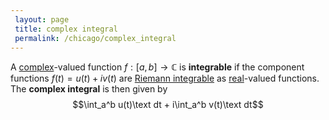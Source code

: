 ```yaml
---
 layout: page
 title: complex integral
 permalink: /chicago/complex_integral
---
```

A [complex](https://mathgloss.github.io/MathGloss/chicago/complex_numbers)-valued function $f:[a,b]\to\mathbb C$ is **integrable** if the component functions $f(t) = u(t)+iv(t)$ are [Riemann integrable](https://mathgloss.github.io/MathGloss/chicago/Riemann_integrable) as [real](https://mathgloss.github.io/MathGloss/chicago/real_number)-valued functions. The **complex integral** is then given by $$\int_a^b u(t)\text dt + i\int_a^b v(t)\text dt$$